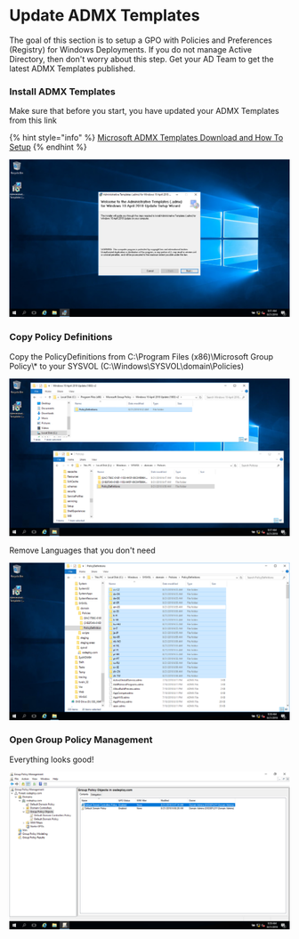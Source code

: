 # Update ADMX Templates

The goal of this section is to setup a GPO with Policies and Preferences \(Registry\) for Windows Deployments.  If you do not manage Active Directory, then don't worry about this step.  Get your AD Team to get the latest ADMX Templates published.

### Install ADMX Templates

Make sure that before you start, you have updated your ADMX Templates from this link

{% hint style="info" %}
[Microsoft ADMX Templates Download and How To Setup](https://support.microsoft.com/en-us/help/3087759)
{% endhint %}

![](../../.gitbook/assets/2018-08-21_11-51-45.png)

### Copy Policy Definitions

Copy the PolicyDefinitions from C:\Program Files \(x86\)\Microsoft Group Policy\\* to your SYSVOL \(C:\Windows\SYSVOL\domain\Policies\)

![](../../.gitbook/assets/2018-08-21_11-57-02.png)

Remove Languages that you don't need

![](../../.gitbook/assets/2018-08-21_11-58-19.png)

### Open Group Policy Management

Everything looks good!

![](../../.gitbook/assets/2018-08-21_11-59-41.png)

